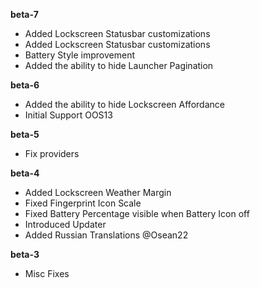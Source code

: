 **beta-7**  
- Added Lockscreen Statusbar customizations  
- Added Lockscreen Statusbar customizations  
- Battery Style improvement  
- Added the ability to hide Launcher Pagination  
  
**beta-6**  
- Added the ability to hide Lockscreen Affordance  
- Initial Support OOS13  
  
**beta-5**  
- Fix providers  
  
**beta-4**  
- Added Lockscreen Weather Margin
- Fixed Fingerprint Icon Scale
- Fixed Battery Percentage visible when Battery Icon off
- Introduced Updater
- Added Russian Translations @Osean22
  
**beta-3**
- Misc Fixes  